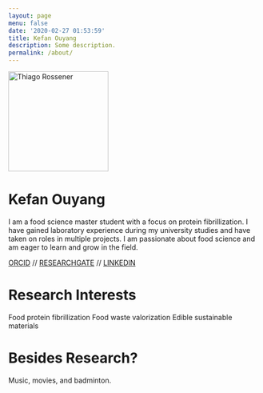 ```yaml
---
layout: page
menu: false
date: '2020-02-27 01:53:59'
title: Kefan Ouyang
description: Some description.
permalink: /about/
---
```


<img class="img-rounded" src="/assets/img/uploads/profile.png" alt="Thiago Rossener" width="200">

# Kefan Ouyang

I am a food science master student with a focus on protein fibrillization. I have gained laboratory experience during my university studies and have taken on roles in multiple projects. I am passionate about food science and am eager to learn and grow in the field.

[ORCID](https://orcid.org/0000-0001-9095-6230) //   [RESEARCHGATE](https://www.researchgate.net/profile/Kefan-Ouyang-2) //   [LINKEDIN](https://www.linkedin.com/in/%E5%8F%AF%E5%87%A1-%E6%AC%A7%E9%98%B3-030a54272)

# Research Interests

 Food protein fibrillization
 Food waste valorization
 Edible sustainable materials

# Besides Research?

Music, movies, and badminton.
